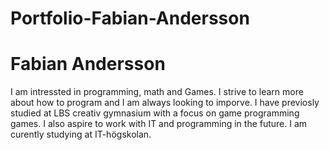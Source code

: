 # Portfolio-Fabian-Andersson

# Fabian Andersson
I am intressted in programming, math and Games. I strive to learn more about how to program and I am always looking to imporve. I have previosly studied at LBS creativ gymnasium with a focus on game programming games. I also aspire to work with IT and programming in the future. I am curently studying at IT-högskolan.
